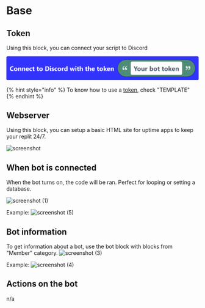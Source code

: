 # Base

## Token

Using this block, you can connect your script to Discord

![](<../.gitbook/assets/screenshot (39) (2).png>)

{% hint style="info" %}
To know how to use a [token](base.md#token), check "TEMPLATE"
{% endhint %}

## Webserver

Using this block, you can setup a basic HTML site for uptime apps to keep your replit 24/7.

![screenshot](https://user-images.githubusercontent.com/115558348/195097464-4541bd7a-66d7-4e42-b19a-a7edf0be0a69.png)

## When bot is connected

When the bot turns on, the code will be ran. Perfect for looping or setting a database.

![screenshot (1)](https://user-images.githubusercontent.com/115558348/195099240-fb5f31ce-b260-435a-9bde-18d8e789e948.png)

Example: ![screenshot (5)](https://user-images.githubusercontent.com/115558348/195101266-806303f5-cf8c-467f-9f21-f3304ae09a81.png)

## Bot information

To get information about a bot, use the bot block with blocks from "Member" category. ![screenshot (3)](https://user-images.githubusercontent.com/115558348/195100186-a80bb34f-7183-4db5-9ebb-f9ed7f1c4f87.png)

Example: ![screenshot (4)](https://user-images.githubusercontent.com/115558348/195100574-3d9f0bec-ee61-4bc0-88c1-7203081191c1.png)

## Actions on the bot

n/a
